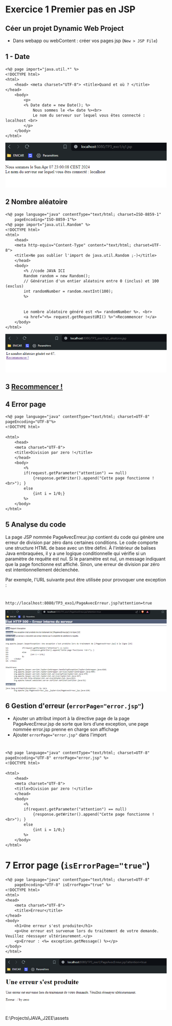 # Exercice 1 Premier pas en JSP

## Céer un projet Dynamic Web Project
- Dans webapp ou webContent : créer vos pages jsp (`New > JSP File`)

## 1 - Date 
	<%@ page import="java.util.*" %>
	<!DOCTYPE html>
	<html>
		<head> <meta charset="UTF-8"> <title>Quand et où ? </title> </head>
		<body>
			<p>
			<% Date date = new Date(); %>
				Nous sommes le <%= date %><br>
				Le nom du serveur sur lequel vous êtes connecté : localhost <br>
			</p>
		</body>
	</html>
	
![date](../assets/date.png)

## 2 Nombre aléatoire 
	<%@ page language="java" contentType="text/html; charset=ISO-8859-1"
		pageEncoding="ISO-8859-1"%>
	<%@ page import="java.util.Random" %>
	<!DOCTYPE html>
	<html>
		<head>
		<meta http-equiv="Content-Type" content="text/html; charset=UTF-8">
		<title>Ne pas oublier l'import de java.util.Random ;-)</title>
		</head>
		<body>
			<% //code JAVA ICI
			Random random = new Random();
			// Génération d'un entier aléatoire entre 0 (inclus) et 100 (exclus)
			int randomNumber = random.nextInt(100);
			%>
		
		
			Le nombre aléatoire généré est <%= randomNumber %>. <br>
			<a href="<%= request.getRequestURI() %>">Recommencer !</a>
		</body>
	</html>

![aleatoire](../assets/aleatoire.png)

## 3 <a href="<%= request.getRequestURI() %>">Recommencer !</a>

## 4 Error page
	<%@ page language="java" contentType="text/html; charset=UTF-8"
	pageEncoding="UTF-8"%>
	<!DOCTYPE html>

	<html>
		<head>
		<meta charset="UTF-8">
		<title>Division par zero !</title>
		</head>
		<body>
			<%
			if(request.getParameter("attention") == null)
				{response.getWriter().append("Cette page fonctionne !<br>"); }
			else
				{int i = 1/0;}
			%>
		</body>
	</html>

## 5 Analyse du code
La page JSP nommée PageAvecErreur.jsp contient du code qui génère une erreur de division par zéro dans certaines conditions. Le code comporte une structure HTML de base avec un titre défini. À l'intérieur de balises Java embraquées, il y a une logique conditionnelle qui vérifie si un paramètre de requête est nul. Si le paramètre est nul, un message indiquant que la page fonctionne est affiché. Sinon, une erreur de division par zéro est intentionnellement déclenchée.  

Par exemple, l'URL suivante peut être utilisée pour provoquer une exception :
#
	http://localhost:8080/TP3_exo1/PageAvecErreur.jsp?attention=true
![aleatoire](../assets/divisionbyzero.png)

## 6 Gestion d'erreur (`errorPage="error.jsp"`)
- Ajouter un attribut import à la directive page de la page PageAvecErreur.jsp de sorte que lors d’une exception, une page nommée error.jsp prenne en charge son affichage  
- Ajouter `errorPage="error.jsp"` dans l'import 
#
	<%@ page language="java" contentType="text/html; charset=UTF-8"
	pageEncoding="UTF-8" errorPage="error.jsp" %>
	<!DOCTYPE html>

	<html>
		<head>
		<meta charset="UTF-8">
		<title>Division par zero !</title>
		</head>
		<body>
			<%
			if(request.getParameter("attention") == null)
				{response.getWriter().append("Cette page fonctionne !<br>"); }
			else
				{int i = 1/0;}
			%>
		</body>
	</html>

# 7 Error page (`isErrorPage="true"`)
	<%@ page language="java" contentType="text/html; charset=UTF-8"
		pageEncoding="UTF-8" isErrorPage="true" %>
	<!DOCTYPE html>
	<html>
	<head>
		<meta charset="UTF-8">
		<title>Erreur</title>
	</head>
	<body>
		<h1>Une erreur s'est produite</h1>
		<p>Une erreur est survenue lors du traitement de votre demande. Veuillez réessayer ultérieurement.</p>
		<p>Erreur : <%= exception.getMessage() %></p>
	</body>
	</html>

 ![aleatoire](../assets/errorhandler.png)

E:\Projects\JAVA_J2EE\assets
